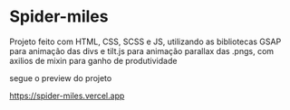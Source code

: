 ﻿# Spider-miles

Projeto feito com HTML, CSS, SCSS e JS, utilizando as bibliotecas GSAP para animação das divs e tilt.js para animação parallax das .pngs, com axilios de mixin para ganho de produtividade

segue o preview do projeto 

https://spider-miles.vercel.app
